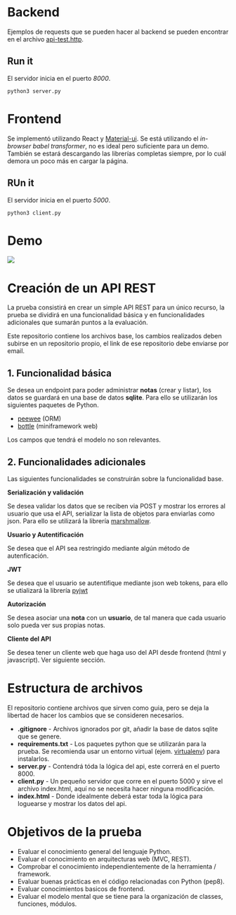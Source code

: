 # Backend
Ejemplos de requests que se pueden hacer al backend se pueden encontrar en el archivo [api-test.http](https://github.com/rstcruzo/technical-test-backend/blob/master/api-test.http).

## Run it

El servidor inicia en el puerto *8000*.

```console
python3 server.py
```

# Frontend
Se implementó utilizando React y [Material-ui](https://material-ui.com/).
Se está utilizando el *in-browser babel transformer*, no es ideal pero suficiente para un demo. También se estará
descargando las librerías completas siempre, por lo cuál demora un poco más en cargar la página.

## RUn it

El servidor inicia en el puerto *5000*.

```console
python3 client.py
```

# Demo
![](demo.gif)

# Creación de un API REST

La prueba consistirá en crear un simple API REST para un único recurso, la prueba se dividirá en una funcionalidad básica y en funcionalidades adicionales que sumarán puntos a la evaluación.

Este repositorio contiene los archivos base, los cambios realizados deben subirse en un repositorio propio, el link de ese repositorio debe enviarse por email.

## 1. Funcionalidad básica
Se desea un endpoint para poder administrar **notas** (crear y listar), los datos se guardará en una base de datos **sqlite**. Para ello se utilizarán los siguientes paquetes de Python.
* [peewee](http://docs.peewee-orm.com/en/latest/ "peewee") (ORM)
* [bottle](https://bottlepy.org/docs/dev/ "bottle") (miniframework web)

Los campos que tendrá el modelo no son relevantes.

## 2. Funcionalidades adicionales
Las siguientes funcionalidades se construirán sobre la funcionalidad base.

**Serialización y validación**

Se desea validar los datos que se reciben via POST y mostrar los errores al usuario que usa el API, serializar la lista de objetos para enviarlas como json. Para ello se utilizará la librería [marshmallow](https://marshmallow.readthedocs.io/en/latest/ "marshmallow").

**Usuario y Autentificación**

Se desea que el API sea restringido mediante algún método de autenficación.

**JWT**

Se desea que el usuario se autentifique mediante json web tokens, para ello se utializará la librería [pyjwt](https://github.com/jpadilla/pyjwt "pyjwt")

**Autorización**

Se desea asociar una **nota** con un **usuario**, de tal manera que cada usuario solo pueda ver sus propias notas.

**Cliente del API**

Se desea tener un cliente web que haga uso del API desde frontend (html y javascript). Ver siguiente sección.

# Estructura de archivos
El repositorio contiene archivos que sirven como guia, pero se deja la libertad de hacer los cambios que se consideren necesarios.
* **.gitignore** - Archivos ignorados por git, añadir la base de datos sqlite que se genere.
* **requirements.txt** - Los paquetes python que se utilizarán para la prueba. Se recomienda usar un entorno virtual (ejem. [virtualenv](https://virtualenv.pypa.io/en/stable/ "virtualenv")) para instalarlos.
* **server.py** - Contendrá tóda la lógica del api, este correrá en el puerto 8000.
* **client.py** - Un pequeño servidor que corre en el puerto 5000 y sirve el archivo index.html, aquí no se necesita hacer ninguna modificación.
* **index.html** - Donde idealmente deberá estar toda la lógica para loguearse y mostrar los datos del api.

# Objetivos de la prueba
* Evaluar el conocimiento general del lenguaje Python.
* Evaluar el conocimiento en arquitecturas web (MVC, REST).
* Comprobar el conocimiento independientemente de la herramienta / framework.
* Evaluar buenas prácticas en el código relacionadas con Python (pep8).
* Evaluar conocimientos basicos de frontend.
* Evaluar el modelo mental que se tiene para la organización de classes, funciones, módulos.
